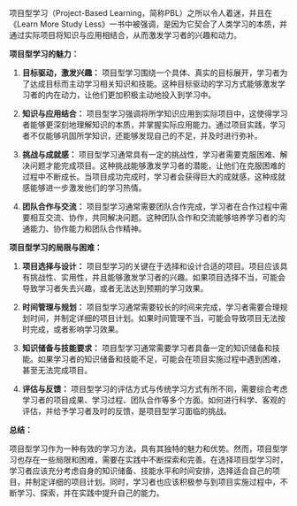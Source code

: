 项目型学习（Project-Based Learning，简称PBL）之所以令人着迷，并且在《Learn More Study Less》一书中被强调，是因为它契合了人类学习的本质，并通过实际项目将知识与应用相结合，从而激发学习者的兴趣和动力。

**项目型学习的魅力：**

1. **目标驱动，激发兴趣：** 项目型学习围绕一个具体、真实的目标展开，学习者为了达成目标而主动学习相关知识和技能。这种目标驱动的学习方式能够激发学习者的内在动力，让他们更加积极主动地投入到学习中。
    
2. **知识与应用结合：** 项目型学习强调将所学知识应用到实际项目中，这使得学习者能够更深刻地理解知识的本质，并掌握实际应用能力。通过项目实践，学习者不仅能够巩固所学知识，还能够发现自己的不足，并及时进行弥补。
    
3. **挑战与成就感：** 项目型学习通常具有一定的挑战性，学习者需要克服困难、解决问题才能完成项目。这种挑战能够激发学习者的潜能，让他们在克服困难的过程中不断成长。当项目成功完成时，学习者会获得巨大的成就感，这种成就感能够进一步激发他们的学习热情。
    
4. **团队合作与交流：** 项目型学习通常需要团队合作完成，学习者在合作过程中需要相互交流、协作，共同解决问题。这种团队合作和交流能够培养学习者的沟通能力、协作能力和团队合作精神。
    

**项目型学习的局限与困难：**

1. **项目选择与设计：** 项目型学习的关键在于选择和设计合适的项目。项目应该具有挑战性、实用性，并且能够激发学习者的兴趣。如果项目选择不当，可能会导致学习者失去兴趣，或者无法达到预期的学习效果。
    
2. **时间管理与规划：** 项目型学习通常需要较长的时间来完成，学习者需要合理规划时间，并制定详细的项目计划。如果时间管理不当，可能会导致项目无法按时完成，或者影响学习效果。
    
3. **知识储备与技能要求：** 项目型学习通常需要学习者具备一定的知识储备和技能。如果学习者的知识储备和技能不足，可能会在项目实施过程中遇到困难，甚至无法完成项目。
    
4. **评估与反馈：** 项目型学习的评估方式与传统学习方式有所不同，需要综合考虑学习者的项目成果、学习过程、团队合作等多个方面。如何进行科学、客观的评估，并给予学习者及时的反馈，是项目型学习面临的挑战。
    

**总结：**

项目型学习作为一种有效的学习方法，具有其独特的魅力和优势。然而，项目型学习也存在一些局限和困难，需要在实践中不断探索和完善。在选择项目型学习时，学习者应该充分考虑自身的知识储备、技能水平和时间安排，选择适合自己的项目，并制定详细的项目计划。同时，学习者也应该积极参与到项目实施过程中，不断学习、探索，并在实践中提升自己的能力。